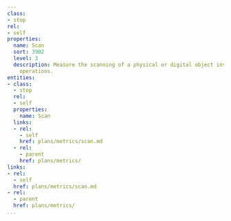 ```yaml
---
class:
- stop
rel:
- self
properties:
  name: Scan
  sort: 3902
  level: 3
  description: Measure the scanning of a physical or digital object involved in API
    operations.
entities:
- class:
  - stop
  rel:
  - self
  properties:
    name: Scan
  links:
  - rel:
    - self
    href: plans/metrics/scan.md
  - rel:
    - parent
    href: plans/metrics/
links:
- rel:
  - self
  href: plans/metrics/scan.md
- rel:
  - parent
  href: plans/metrics/
...
```

